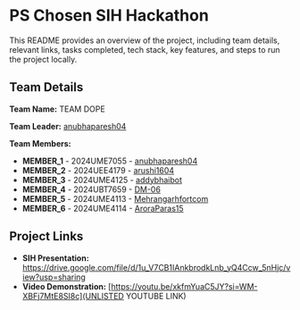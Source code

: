 # PS Chosen SIH Hackathon

This README provides an overview of the project, including team details, relevant links, tasks completed, tech stack, key features, and steps to run the project locally.

## Team Details

**Team Name:** TEAM DOPE

**Team Leader:** [anubhaparesh04](https://github.com/anubhaparesh04)

**Team Members:**

- **MEMBER_1** - 2024UME7055 - [anubhaparesh04](https://github.com/anubhaparesh04)
- **MEMBER_2** - 2024UEE4179 - [arushi1604](https://github.com/arushi1604)
- **MEMBER_3** - 2024UME4125 - [addybhaibot](https://github.com/addybhaibot)
- **MEMBER_4** - 2024UBT7659 - [DM-06](https://github.com/DM-06)
- **MEMBER_5** - 2024UME4113 - [Mehrangarhfortcom](https://github.com/mehrangarhfortcom)
- **MEMBER_6** - 2024UME4114 - [AroraParas15](https://github.com/AroraParas15)

## Project Links

- **SIH Presentation:** https://drive.google.com/file/d/1u_V7CB1IAnkbrodkLnb_yQ4Ccw_5nHjc/view?usp=sharing
- **Video Demonstration:** [https://youtu.be/xkfmYuaC5JY?si=WM-XBFj7MtE8SI8c](UNLISTED YOUTUBE LINK)

